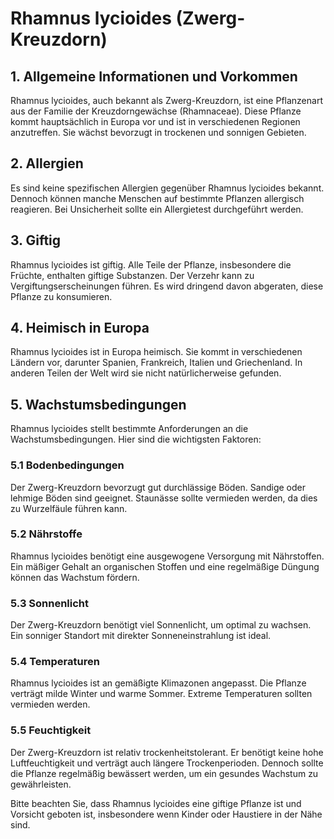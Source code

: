 # Rhamnus lycioides (Zwerg-Kreuzdorn)

## 1. Allgemeine Informationen und Vorkommen
Rhamnus lycioides, auch bekannt als Zwerg-Kreuzdorn, ist eine Pflanzenart aus der Familie der Kreuzdorngewächse (Rhamnaceae). Diese Pflanze kommt hauptsächlich in Europa vor und ist in verschiedenen Regionen anzutreffen. Sie wächst bevorzugt in trockenen und sonnigen Gebieten.

## 2. Allergien
Es sind keine spezifischen Allergien gegenüber Rhamnus lycioides bekannt. Dennoch können manche Menschen auf bestimmte Pflanzen allergisch reagieren. Bei Unsicherheit sollte ein Allergietest durchgeführt werden.

## 3. Giftig
Rhamnus lycioides ist giftig. Alle Teile der Pflanze, insbesondere die Früchte, enthalten giftige Substanzen. Der Verzehr kann zu Vergiftungserscheinungen führen. Es wird dringend davon abgeraten, diese Pflanze zu konsumieren.

## 4. Heimisch in Europa
Rhamnus lycioides ist in Europa heimisch. Sie kommt in verschiedenen Ländern vor, darunter Spanien, Frankreich, Italien und Griechenland. In anderen Teilen der Welt wird sie nicht natürlicherweise gefunden.

## 5. Wachstumsbedingungen
Rhamnus lycioides stellt bestimmte Anforderungen an die Wachstumsbedingungen. Hier sind die wichtigsten Faktoren:

### 5.1 Bodenbedingungen
Der Zwerg-Kreuzdorn bevorzugt gut durchlässige Böden. Sandige oder lehmige Böden sind geeignet. Staunässe sollte vermieden werden, da dies zu Wurzelfäule führen kann.

### 5.2 Nährstoffe
Rhamnus lycioides benötigt eine ausgewogene Versorgung mit Nährstoffen. Ein mäßiger Gehalt an organischen Stoffen und eine regelmäßige Düngung können das Wachstum fördern.

### 5.3 Sonnenlicht
Der Zwerg-Kreuzdorn benötigt viel Sonnenlicht, um optimal zu wachsen. Ein sonniger Standort mit direkter Sonneneinstrahlung ist ideal.

### 5.4 Temperaturen
Rhamnus lycioides ist an gemäßigte Klimazonen angepasst. Die Pflanze verträgt milde Winter und warme Sommer. Extreme Temperaturen sollten vermieden werden.

### 5.5 Feuchtigkeit
Der Zwerg-Kreuzdorn ist relativ trockenheitstolerant. Er benötigt keine hohe Luftfeuchtigkeit und verträgt auch längere Trockenperioden. Dennoch sollte die Pflanze regelmäßig bewässert werden, um ein gesundes Wachstum zu gewährleisten.

Bitte beachten Sie, dass Rhamnus lycioides eine giftige Pflanze ist und Vorsicht geboten ist, insbesondere wenn Kinder oder Haustiere in der Nähe sind.

